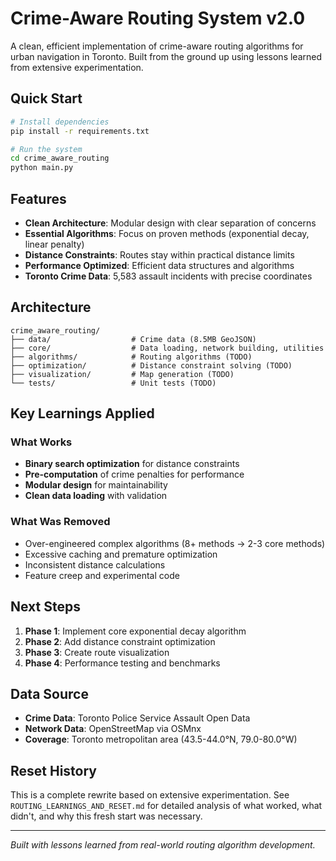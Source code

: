 # Crime-Aware Routing System v2.0

A clean, efficient implementation of crime-aware routing algorithms for urban navigation in Toronto. Built from the ground up using lessons learned from extensive experimentation.

## Quick Start

```bash
# Install dependencies
pip install -r requirements.txt

# Run the system
cd crime_aware_routing
python main.py
```

## Features

- **Clean Architecture**: Modular design with clear separation of concerns
- **Essential Algorithms**: Focus on proven methods (exponential decay, linear penalty)
- **Distance Constraints**: Routes stay within practical distance limits
- **Performance Optimized**: Efficient data structures and algorithms
- **Toronto Crime Data**: 5,583 assault incidents with precise coordinates

## Architecture

```
crime_aware_routing/
├── data/                  # Crime data (8.5MB GeoJSON)
├── core/                  # Data loading, network building, utilities
├── algorithms/            # Routing algorithms (TODO)
├── optimization/          # Distance constraint solving (TODO)
├── visualization/         # Map generation (TODO)
└── tests/                 # Unit tests (TODO)
```

## Key Learnings Applied

### What Works
- **Binary search optimization** for distance constraints
- **Pre-computation** of crime penalties for performance
- **Modular design** for maintainability
- **Clean data loading** with validation

### What Was Removed
- Over-engineered complex algorithms (8+ methods → 2-3 core methods)
- Excessive caching and premature optimization
- Inconsistent distance calculations
- Feature creep and experimental code

## Next Steps

1. **Phase 1**: Implement core exponential decay algorithm
2. **Phase 2**: Add distance constraint optimization
3. **Phase 3**: Create route visualization
4. **Phase 4**: Performance testing and benchmarks

## Data Source

- **Crime Data**: Toronto Police Service Assault Open Data
- **Network Data**: OpenStreetMap via OSMnx
- **Coverage**: Toronto metropolitan area (43.5-44.0°N, 79.0-80.0°W)

## Reset History

This is a complete rewrite based on extensive experimentation. See `ROUTING_LEARNINGS_AND_RESET.md` for detailed analysis of what worked, what didn't, and why this fresh start was necessary.

---

*Built with lessons learned from real-world routing algorithm development.* 
